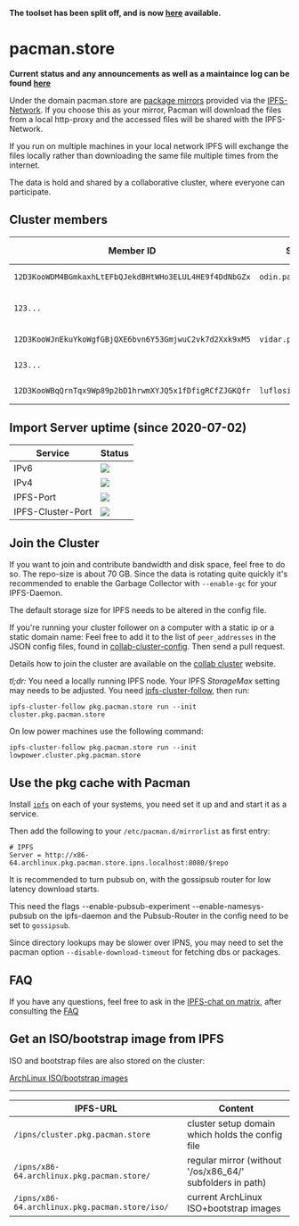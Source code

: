 **The toolset has been split off, and is now [here](https://github.com/RubenKelevra/rsync2ipfs-cluster.git) available.**

# pacman.store

**Current status and any announcements as well as a maintaince log can be found [here](https://github.com/RubenKelevra/pacman.store/wiki/Status,-Announcements-&-Maintenance)**

Under the domain pacman.store are [package mirrors](https://wiki.archlinux.org/index.php/Pacman#Repositories_and_mirrors) provided via the [IPFS-Network](https://ipfs.io). If you choose this as your mirror, Pacman will download the files from a local http-proxy and the accessed files will be shared with the IPFS-Network.

If you run on multiple machines in your local network IPFS will exchange the files locally rather than downloading the same file multiple times from the internet.

The data is hold and shared by a collaborative cluster, where everyone can participate.

## Cluster members


| Member ID | Server | Location | Internet-Provider | AS | Provider |
| - | - | - | - | - | - |
| `12D3KooWDM4BGmkaxhLtEFbQJekdBHtWHo3ELUL4HE9f4DdNbGZx` | `odin.pacman.store` | Nuremberg, Germany | netcup | AS197540 | [@RubenKelevra](https://github.com/@RubenKelevra) |
| `123...` | | Guthrie, Oklahoma | Cox Communications Inc | AS22773 | [@teknomunk](https://github.com/teknomunk) |
| `12D3KooWJnEkuYkoWgfGBjQXE6bvn6Y53GmjwuC2vk7d2Xxk9xM5` | `vidar.pacman.store` | Vilnius, Lithuania | UAB Interneto vizija | AS20080814 | [@RubenKelevra](https://github.com/@RubenKelevra) |
| `123...` | | ~ Tokyo, Japan | | AS7506 | _anonymous_ |
| `12D3KooWBqQrnTqx9Wp89p2bD1hrwmXYJQ5x1fDfigRCfZJGKQfr` | `luflosi.de` | Saarland, Germany | VSE NET GmbH | AS9063 | [@Luflosi](https://github.com/@Luflosi) |


## Import Server uptime (since 2020-07-02)

| Service | Status |
| - | - |
| IPv6 | <img src="https://app.statuscake.com/button/index.php?Track=lqm087FDpT&Days=1000&Design=2" /> |
| IPv4 | <img src="https://app.statuscake.com/button/index.php?Track=mdwVReU662&Days=1000&Design=2" /> |
| IPFS-Port | <img src="https://app.statuscake.com/button/index.php?Track=dpSNJkhpBi&Days=1000&Design=2" /> |
| IPFS-Cluster-Port | <img src="https://app.statuscake.com/button/index.php?Track=W6VTSzFRsc&Days=1000&Design=2" /> |

## Join the Cluster

If you want to join and contribute bandwidth and disk space, feel free to do so. The repo-size is about 70 GB. Since the data is rotating quite quickly it's recommended to enable the Garbage Collector with `--enable-gc` for your IPFS-Daemon.

The default storage size for IPFS needs to be altered in the config file.

If you're running your cluster follower on a computer with a static ip or a static domain name: Feel free to add it to the list of ```peer_addresses``` in the JSON config files, found in [collab-cluster-config](./collab-cluster-config). Then send a pull request.

Details how to join the cluster are available on the [collab cluster](https://collab.ipfscluster.io/) website.

*tl;dr:* You need a locally running IPFS node. Your IPFS *StorageMax* setting may needs to be adjusted. You need [ipfs-cluster-follow](https://aur.archlinux.org/packages/ipfs-cluster-bin/), then run:

```ipfs-cluster-follow pkg.pacman.store run --init cluster.pkg.pacman.store```

On low power machines use the following command:

```ipfs-cluster-follow pkg.pacman.store run --init lowpower.cluster.pkg.pacman.store```

## Use the pkg cache with Pacman

Install [`ipfs`](https://wiki.archlinux.org/index.php/IPFS) on each of your systems, you need set it up and and start it as a service.

Then add the following to your `/etc/pacman.d/mirrorlist` as first entry:
```
# IPFS
Server = http://x86-64.archlinux.pkg.pacman.store.ipns.localhost:8080/$repo
```

It is recommended to turn pubsub on, with the gossipsub router for low latency download starts.

This need the flags --enable-pubsub-experiment --enable-namesys-pubsub on the ipfs-daemon and the Pubsub-Router in the config need to be set to `gossipsub`.

Since directory lookups may be slower over IPNS, you may need to set the pacman option `--disable-download-timeout` for fetching dbs or packages.

## FAQ

If you have any questions, feel free to ask in the [IPFS-chat on matrix](https://riot.im/app/#/room/#ipfs:matrix.org), after consulting the [FAQ](https://github.com/RubenKelevra/pacman.store/wiki/FAQ)

## Get an ISO/bootstrap image from IPFS

ISO and bootstrap files are also stored on the cluster:

[ArchLinux ISO/bootstrap images](http://x86-64.archlinux.pkg.pacman.store/iso)

---

| IPFS-URL | Content |
| - | - |
| `/ipns/cluster.pkg.pacman.store` | cluster setup domain which holds the config file |
| `/ipns/x86-64.archlinux.pkg.pacman.store/` | regular mirror (without '/os/x86_64/' subfolders in path) |
| `/ipns/x86-64.archlinux.pkg.pacman.store/iso/` | current ArchLinux ISO+bootstrap images |
